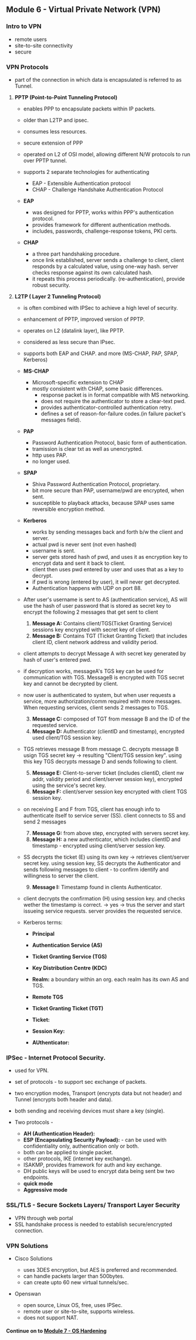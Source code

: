 ## Module 6 - Virtual Private Network (VPN)

### Intro to VPN
- remote users
- site-to-site connectivity
- secure

### VPN Protocols

- part of the connection in which data is encapsulated is referred to as Tunnel.

1. **PPTP (Point-to-Point Tunneling Protocol)**
    - enables PPP to encapsulate packets within IP packets.
    - older than L2TP and ipsec.
    - consumes less resources.
    - secure extension of PPP
    - operated on L2 of OSI model, allowing different N/W protocols to run over PPTP tunnel.
    - supports 2 separate technologies for authenticating 
        - EAP - Extensible Authentication protocol 
        - CHAP - Challenge Handshake Authentication Protocol

    - **EAP**
        - was designed for PPTP, works within PPP's authentication protocol.
        - provides framework for different authentication methods.
        - includes, passwords, challenge-response tokens, PKI certs.
    - **CHAP**
        - a three part handshaking procedure.
        - once link established, server sends a challenge to client, client responds by a calculated value, using one-way hash. server checks response against its own calculated hash.
        - it repeats this process periodically. (re-authentication), provide robust security.




2. **L2TP ( Layer 2 Tunneling Protocol)**
    - is often combined with IPSec to achieve a high level of security.
    - enhancement of PPTP, improved version of PPTP.
    - operates on L2 (datalink layer), like PPTP.
    - considered as less secure than IPsec.
    - supports both EAP and CHAP. and more (MS-CHAP, PAP, SPAP, Kerberos)

    - **MS-CHAP**
        - Microsoft-specific extension to CHAP
        - mostly consistent with CHAP, some basic differences.
            - response packet is in format compatible with MS networking.
            - does not require the authenticator to store a clear-text pwd.
            - provides authenticator-controlled authentication retry.
            - defines a set of reason-for-failure codes.(in failure packet's messages field).

    - **PAP**
      - Password Authentication Protocol, basic form of authentication.
      - tramission is clear txt as well as unencrypted.
      - http uses PAP.
      - no longer used.

    - **SPAP**
      - Shiva Password Authentication Protocol, proprietary.
      - bit more secure than PAP, username/pwd are encrypted, when sent.
      - susceptible to playback attacks, because SPAP uses same reversible encryption method.

    - **Kerberos**
      - works by sending messages back and forth b/w the client and server.
      - actual pwd is never sent (not even hashed)
      - username is sent.
      - server gets stored hash of pwd, and uses it as encryption key to encrypt data and sent it back to client.
      - client then uses pwd entered by user and uses that as a key to decrypt.
      - if pwd is wrong (entered by user), it will never get decrypted.
      - Authentication happens with UDP on port 88.


    - After user's username  is sent to AS (authentication service), AS will use the hash of user password  that is stored as secret key to encrypt the following       2 messages that get sent to client
    
        1. **Message A:** Contains client/TGS(Ticket Granting Service) sessions key encrypted with secret key of client.
        2. **Message B:** Contains TGT (Ticket Granting Ticket) that includes client ID, client network address and validity period.

    - client attempts to decrypt Message A with secret key generated by hash of user's entered pwd.
    - if decryption works, messageA's TGS key can be used for communication with TGS. MessageB is encrypted with TGS secret key and cannot be decrypted by client.

    - now user is authenticated to system, but when user requests a service, more authorization/comm required with more messages. When requesting services, client       sends 2 messages to TGS.

        3. **Message C:**  composed of TGT from message B and the ID of the requested service.  
        4. **Message D:** Authenticator (clientID and timestamp), encrypted used client/TGS session key. 
            
    - TGS retrieves message B from message C. decrypts message B usign TGS secret key -> resulting "Client/TGS session key". using this key TGS decrypts message D       and sends following to client.
    
        5. **Message E:** Client-to-server ticket (includes clientiD, client nw addr, validity period and client/server session key), encrypted using the                    service's secret key.  
        6. **Message F:** client/server session key encrypted with client TGS session key.  

    - on receiving E and F from TGS, client has enough info to authenticate itself to service server (SS). client connects to SS and send 2 messages
    
        7. **Message G:** from above step, encrypted with servers secret key.  
        8. **Message H:** a new authenticator, which includes clientID and timestamp - encrypted using client/server session key.  

    - SS decrypts the ticket (E) using its own key -> retrieves client/server secret key. using session key, SS decrypts the Authenticator and sends following           messages to client - to confirm identify and willingness to server the client.
    
        9. **Message I:** Timestamp found in clients Authenticator.  
            
    - client decrypts the confirmation (H) using session key. and checks wether the timestamp is correct. -> yes -> trus the server and start issueing service           requests. server provides the requested service.  

    - Kerberos terms:
    
        - **Principal**
        - **Authentication Service (AS)**
        - **Ticket Granting Service (TGS)**
        - **Key Distribution Centre (KDC)**

        - **Realm:** a boundary within an org. each realm has its own AS and TGS.
        - **Remote TGS**
        - **Ticket Granting Ticket (TGT)**
        - **Ticket:**
        - **Session Key:**
        - **AUthenticator:**


### IPSec - Internet Protocol Security.

- used for VPN.
- set of protocols - to support sec exchange of packets.
- two encryption modes, Transport (encrypts data but not header) and Tunnel (encrypts both header and data).
- both sending and receiving devices must share a key (single).
- Two protocols -

    - **AH (Authentication Header):**
    - **ESP (Encapsulating Security Payload):** - can be used with confidentiality only, authentication only or both.
    - both can be applied to single packet.
    - other protocols, IKE (internet key exchange).
    - ISAKMP, provides framework for auth and key exchange.
    - DH public keys will be used to encrypt data being sent bw two endpoints.
    - **quick mode**
    - **Aggressive mode**


### SSL/TLS - Secure Sockets Layers/ Transport Layer Security

  - VPN through web portal
  - SSL handshake process is needed to establish secure/encrypted connection.


### VPN Solutions

- Cisco Solutions
    - uses 3DES encryption, but AES is preferred and recommended.
    - can handle packets larger than 500bytes.
    - can create upto 60 new virtual tunnels/sec.

- Openswan
    - open source, Linux OS, free, uses IPSec.
    - remote user or site-to-site, supports wireless.
    - does not support NAT.



#### Continue on to [Module 7 - OS Hardening](https://github.com/ArunNadda/CNSS/blob/master/Chapters/Module7-OSHardening.md)
